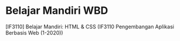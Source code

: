 # Belajar Mandiri WBD
[IF3110] Belajar Mandiri: HTML &amp; CSS (IF3110 Pengembangan Aplikasi Berbasis Web (1-2020))
